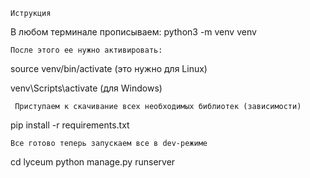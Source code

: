 ```
Иструкция
```
В любом терминале прописываем:
python3 -m venv venv
```
После этого ее нужно активировать:
```
source venv/bin/activate (это нужно для Linux)

venv\Scripts\activate (для Windows)
```
 Приступаем к скачивание всех необходимых библиотек (зависимости)
```
pip install -r requirements.txt
```
Все готово теперь запускаем все в dev-режиме
```
cd lyceum
python manage.py runserver
